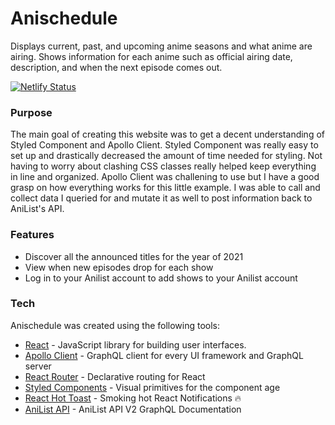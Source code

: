 # Anischedule

Displays current, past, and upcoming anime seasons and what anime are airing. Shows information for each anime such as official airing date, description, and when the next episode comes out.

[![Netlify Status](https://api.netlify.com/api/v1/badges/7845110f-4b33-4168-8649-d7375db85ac2/deploy-status)](https://app.netlify.com/sites/happy-wozniak-172cb5/deploys)

### Purpose

The main goal of creating this website was to get a decent understanding of Styled Component and Apollo Client. Styled Component was really easy to set up and drastically decreased the amount of time needed for styling. Not having to worry about clashing CSS classes really helped keep everything in line and organized. Apollo Client was challening to use but I have a good grasp on how everything works for this little example. I was able to call and collect data I queried for and mutate it as well to post information back to AniList's API.

### Features

- Discover all the announced titles for the year of 2021
- View when new episodes drop for each show
- Log in to your Anilist account to add shows to your Anilist account


### Tech

Anischedule was created using the following tools:

- [React](https://github.com/facebook/react) - JavaScript library for building user interfaces.
- [Apollo Client](https://github.com/apollographql/apollo-client) - GraphQL client for every UI framework and GraphQL server
- [React Router](https://github.com/ReactTraining/react-router) - Declarative routing for React
- [Styled Components](https://github.com/styled-components/styled-components) - Visual primitives for the component age
- [React Hot Toast](https://github.com/timolins/react-hot-toast) - Smoking hot React Notifications 🔥
- [AniList API](https://github.com/AniList/ApiV2-GraphQL-Docs) - AniList API V2 GraphQL Documentation
